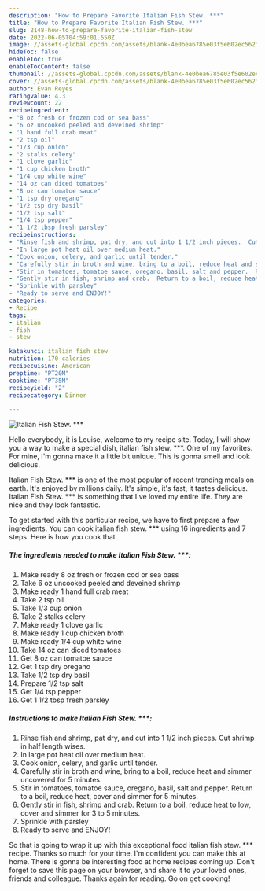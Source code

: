 ```yaml
---
description: "How to Prepare Favorite Italian Fish Stew. ***"
title: "How to Prepare Favorite Italian Fish Stew. ***"
slug: 2148-how-to-prepare-favorite-italian-fish-stew
date: 2022-06-05T04:59:01.550Z
image: //assets-global.cpcdn.com/assets/blank-4e0bea6785e03f5e602ec562f230caae08da540cada707380b4fe1bbebba43da.png
hideToc: false
enableToc: true
enableTocContent: false
thumbnail: //assets-global.cpcdn.com/assets/blank-4e0bea6785e03f5e602ec562f230caae08da540cada707380b4fe1bbebba43da.png
cover: //assets-global.cpcdn.com/assets/blank-4e0bea6785e03f5e602ec562f230caae08da540cada707380b4fe1bbebba43da.png
author: Evan Reyes
ratingvalue: 4.3
reviewcount: 22
recipeingredient:
- "8 oz fresh or frozen cod or sea bass"
- "6 oz uncooked peeled and deveined shrimp"
- "1 hand full crab meat"
- "2 tsp oil"
- "1/3 cup onion"
- "2 stalks celery"
- "1 clove garlic"
- "1 cup chicken broth"
- "1/4 cup white wine"
- "14 oz can diced tomatoes"
- "8 oz can tomatoe sauce"
- "1 tsp dry oregano"
- "1/2 tsp dry basil"
- "1/2 tsp salt"
- "1/4 tsp pepper"
- "1 1/2 tbsp fresh parsley"
recipeinstructions:
- "Rinse fish and shrimp, pat dry, and cut into 1 1/2 inch pieces.  Cut shrimp in half length wises."
- "In large pot heat oil over medium heat."
- "Cook onion, celery, and garlic until tender."
- "Carefully stir in broth and wine, bring to a boil, reduce heat and simmer uncovered for 5 minutes."
- "Stir in tomatoes, tomatoe sauce, oregano, basil, salt and pepper.  Return to a boil, reduce heat, cover and simmer for 5 minutes."
- "Gently stir in fish, shrimp and crab.  Return to a boil, reduce heat to low, cover and simmer for 3 to 5 minutes."
- "Sprinkle with parsley"
- "Ready to serve and ENJOY!"
categories:
- Recipe
tags:
- italian
- fish
- stew

katakunci: italian fish stew 
nutrition: 170 calories
recipecuisine: American
preptime: "PT20M"
cooktime: "PT35M"
recipeyield: "2"
recipecategory: Dinner

---
```



![Italian Fish Stew. ***](//assets-global.cpcdn.com/assets/blank-4e0bea6785e03f5e602ec562f230caae08da540cada707380b4fe1bbebba43da.png)

Hello everybody, it is Louise, welcome to my recipe site. Today, I will show you a way to make a special dish, italian fish stew. ***. One of my favorites. For mine, I'm gonna make it a little bit unique. This is gonna smell and look delicious.

Italian Fish Stew. *** is one of the most popular of recent trending meals on earth. It's enjoyed by millions daily. It's simple, it's fast, it tastes delicious. Italian Fish Stew. *** is something that I've loved my entire life. They are nice and they look fantastic.




To get started with this particular recipe, we have to first prepare a few ingredients. You can cook italian fish stew. *** using 16 ingredients and 7 steps. Here is how you cook that.

<!--inarticleads1-->

##### The ingredients needed to make Italian Fish Stew. ***:

1. Make ready 8 oz fresh or frozen cod or sea bass
1. Take 6 oz uncooked peeled and deveined shrimp
1. Make ready 1 hand full crab meat
1. Take 2 tsp oil
1. Take 1/3 cup onion
1. Take 2 stalks celery
1. Make ready 1 clove garlic
1. Make ready 1 cup chicken broth
1. Make ready 1/4 cup white wine
1. Take 14 oz can diced tomatoes
1. Get 8 oz can tomatoe sauce
1. Get 1 tsp dry oregano
1. Take 1/2 tsp dry basil
1. Prepare 1/2 tsp salt
1. Get 1/4 tsp pepper
1. Get 1 1/2 tbsp fresh parsley




<!--inarticleads2-->

##### Instructions to make Italian Fish Stew. ***:

1. Rinse fish and shrimp, pat dry, and cut into 1 1/2 inch pieces.  Cut shrimp in half length wises.
1. In large pot heat oil over medium heat.
1. Cook onion, celery, and garlic until tender.
1. Carefully stir in broth and wine, bring to a boil, reduce heat and simmer uncovered for 5 minutes.
1. Stir in tomatoes, tomatoe sauce, oregano, basil, salt and pepper.  Return to a boil, reduce heat, cover and simmer for 5 minutes.
1. Gently stir in fish, shrimp and crab.  Return to a boil, reduce heat to low, cover and simmer for 3 to 5 minutes.
1. Sprinkle with parsley
1. Ready to serve and ENJOY!



So that is going to wrap it up with this exceptional food italian fish stew. *** recipe. Thanks so much for your time. I'm confident you can make this at home. There is gonna be interesting food at home recipes coming up. Don't forget to save this page on your browser, and share it to your loved ones, friends and colleague. Thanks again for reading. Go on get cooking!
